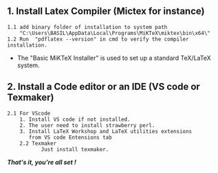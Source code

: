 ## 1. Install Latex Compiler (Mictex for instance)
	1.1 add binary folder of installation to system path 
		"C:\Users\BASIL\AppData\Local\Programs\MiKTeX\miktex\bin\x64\"
    1.2 Run  "pdflatex --version" in cmd to verify the compiler installation.
- The "Basic MiKTeX Installer" is used to set up a standard TeX/LaTeX system.

## 2. Install a Code editor or an IDE (VS code or Texmaker)
	2.1 For VScode
		1. Install VS code if not installed.
		2. The user need to install strawberry perl.
		3. Install LaTeX Workshop and LaTeX utilities extensions
		   from VS code Entensions tab
        2.2 Texmaker
               Just install texmaker.
***That's it, you're all set !***

